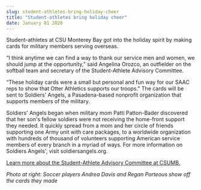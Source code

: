 ```yaml
---
slug: student-athletes-bring-holiday-cheer
title: "Student-athletes bring holiday cheer"
date: January 01 2020
---
```


<p>Student-athletes at CSU Monterey Bay got into the holiday spirit by making cards for military members serving overseas.
</p><p>“I think anytime we can find a way to thank our service men and women, we should jump at the opportunity,” said Angelina Orozco, an outfielder on the softball team and secretary of the Student-Athlete Advisory Committee.
</p><p>“These holiday cards were a small but personal and fun way for our SAAC reps to show that Otter Athletics supports our troops.” The cards will be sent to Soldiers’ Angels, a Pasadena-based nonprofit organization that supports members of the military.
</p><p>Soldiers' Angels began when military mom Patti Patton-Bader discovered that her son's fellow soldiers were not receiving the home-front support they needed. It quickly spread from a mom and her circle of friends supporting one Army unit with care packages, to a worldwide organization with hundreds of thousand of volunteers supporting American service members of every branch in a myriad of ways. For more information on Soldiers Angels', visit soldiersangels.org.
</p><p><a href="http://otterathletics.com/index.aspx?path=saac&amp;&amp;tab=5">Learn more about the Student-Athlete Advisory Committee at CSUMB.</a>
</p><p><em>Photo at right: Soccer players Andrea Davis and Regan Porteous show off the cards they made  </em>
</p>
